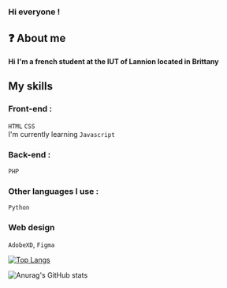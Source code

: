 
### Hi everyone !

## ❓ About me
**Hi**
**I'm a french student at the IUT of Lannion located in Brittany**

## My skills
### Front-end :
`HTML` `CSS` 
\
I'm currently learning `Javascript`
### Back-end :
`PHP` 
### Other languages I use :
`Python`
### Web design
`AdobeXD`, `Figma`

[![Top Langs](https://github-readme-stats.vercel.app/api/top-langs/?username=Lola0810&layout=compact)](https://github.com/anuraghazra/github-readme-stats)

![Anurag's GitHub stats](https://github-readme-stats.vercel.app/api?username=Lola0810&show_icons=true&theme=onedark)
